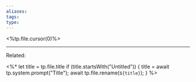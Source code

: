 ```yaml
---
aliases:
tags: 
type:
---
```


<%tp.file.cursor(0)%>

---
Related:

<%*
  let title = tp.file.title
  if (title.startsWith("Untitled")) {
    title = await tp.system.prompt("Title");
    await tp.file.rename(`${title}`);
  } 
%>
